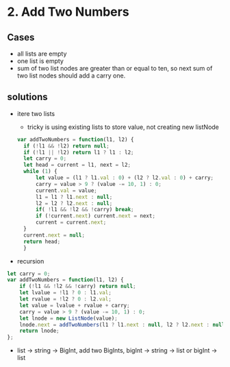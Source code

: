 # 2. Add Two Numbers

## Cases
* all lists are empty
* one list is empty
* sum of two list nodes are greater than or equal to ten, so next sum of two list nodes should add a carry one.

## solutions
* itere two lists
  - tricky is using existing lists to store value, not creating new listNode
  ```JavaScript
  var addTwoNumbers = function(l1, l2) {
    if (!l1 && !l2) return null;
    if (!l1 || !l2) return l1 ? l1 : l2;
    let carry = 0;
    let head = current = l1, next = l2;
    while (1) {
        let value = (l1 ? l1.val : 0) + (l2 ? l2.val : 0) + carry;
        carry = value > 9 ? (value -= 10, 1) : 0;
        current.val = value;
        l1 = l1 ? l1.next : null;
        l2 = l2 ? l2.next : null;
        if( !l1 && !l2 && !carry) break;
        if (!current.next) current.next = next;
        current = current.next; 
    }
    current.next = null;
    return head;
    }
  ```

* recursion
```JavaScript
let carry = 0;
var addTwoNumbers = function(l1, l2) {
    if (!l1 && !l2 && !carry) return null;
    let lvalue = !l1 ? 0 : l1.val;
    let rvalue = !l2 ? 0 : l2.val;
    let value = lvalue + rvalue + carry;
    carry = value > 9 ? (value -= 10, 1) : 0;
    let lnode = new ListNode(value);
    lnode.next = addTwoNumbers(l1 ? l1.next : null, l2 ? l2.next : null);
    return lnode;
};
```
* list -> string -> BigInt, add two BigInts, bigInt -> string -> list or bigInt -> list
